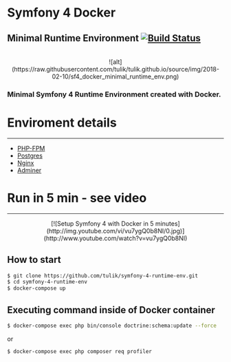 # Symfony 4 Docker
## Minimal Runtime Environment [![Build Status](https://travis-ci.org/tulik/symfony-4-runtime-env.svg?branch=master)](https://travis-ci.org/tulik/symfony-4-runtime-env)
<br />
<center>![alt](https://raw.githubusercontent.com/tulik/tulik.github.io/source/img/2018-02-10/sf4_docker_minimal_runtime_env.png)</center>

### Minimal Symfony 4 Runtime Environment created with Docker.

# Enviroment details
---
* [PHP-FPM](https://php-fpm.org/)
* [Postgres](https://www.postgresql.org/)
* [Nginx](https://nginx.org/en/)
* [Adminer](https://www.adminer.org/)

# Run in 5 min - see video
---
<center>[![Setup Symfony 4 with Docker in 5 minutes](http://img.youtube.com/vi/vu7ygQ0b8NI/0.jpg)](http://www.youtube.com/watch?v=vu7ygQ0b8NI)</center>

## How to start

```bash
$ git clone https://github.com/tulik/symfony-4-runtime-env.git
$ cd symfony-4-runtime-env
$ docker-compose up
```

## Executing command inside of Docker container

```bash
$ docker-compose exec php bin/console doctrine:schema:update --force
```

or

```bash
$ docker-compose exec php composer req profiler
```

